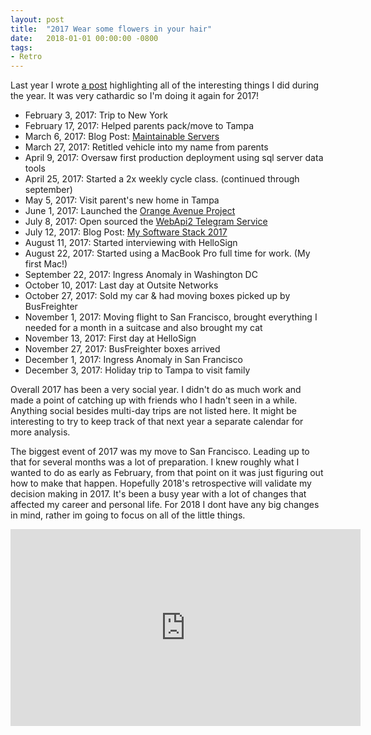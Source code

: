 ```yaml
---
layout: post
title:  "2017 Wear some flowers in your hair"
date:   2018-01-01 00:00:00 -0800
tags:
- Retro
---
```


Last year I wrote [a post](2016-a-full-stack-year) highlighting all of the interesting things I did during the year. It was very cathardic so I'm doing it again for 2017!

* February 3, 2017: Trip to New York
* February 17, 2017: Helped parents pack/move to Tampa
* March 6, 2017: Blog Post: [Maintainable Servers](maintainable-servers)
* March 27, 2017: Retitled vehicle into my name from parents
* April 9, 2017: Oversaw first production deployment using sql server data tools
* April 25, 2017: Started a 2x weekly cycle class. (continued through september)
* May 5, 2017: Visit parent's new home in Tampa
* June 1, 2017: Launched the [Orange Avenue Project](orange-ave-project)
* July 8, 2017: Open sourced the [WebApi2 Telegram Service](https://github.com/jspaetzel/TelegramService)
* July 12, 2017: Blog Post: [My Software Stack 2017](my-software-stack-2017)
* August 11, 2017: Started interviewing with HelloSign
* August 22, 2017: Started using a MacBook Pro full time for work. (My first Mac!)
* September 22, 2017: Ingress Anomaly in Washington DC
* October 10, 2017: Last day at Outsite Networks
* October 27, 2017: Sold my car & had moving boxes picked up by BusFreighter
* November 1, 2017: Moving flight to San Francisco, brought everything I needed for a month in a suitcase and also brought my cat
* November 13, 2017: First day at HelloSign
* November 27, 2017: BusFreighter boxes arrived
* December 1, 2017: Ingress Anomaly in San Francisco
* December 3, 2017: Holiday trip to Tampa to visit family

Overall 2017 has been a very social year. I didn't do as much work and made a point of catching up with friends who I hadn't seen in a while. Anything social besides multi-day trips are not listed here. It might be interesting to try to keep track of that next year a separate calendar for more analysis.

The biggest event of 2017 was my move to San Francisco. Leading up to that for several months was a lot of preparation. I knew roughly what I wanted to do as early as February, from that point on it was just figuring out how to make that happen. Hopefully 2018's retrospective will validate my decision making in 2017. It's been a busy year with a lot of changes that affected my career and personal life. For 2018 I dont have any big changes in mind, rather im going to focus on all of the little things.

<iframe width="560" height="315" src="https://www.youtube.com/embed/kZcyRLtwUVY" frameborder="0" allow="autoplay; encrypted-media" allowfullscreen></iframe>